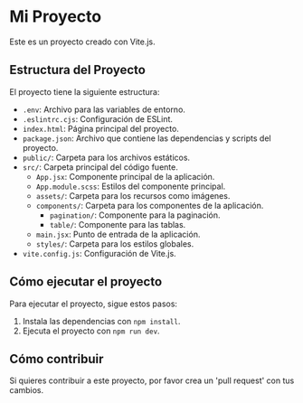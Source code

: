 # Mi Proyecto

Este es un proyecto creado con Vite.js.

## Estructura del Proyecto

El proyecto tiene la siguiente estructura:

- `.env`: Archivo para las variables de entorno.
- `.eslintrc.cjs`: Configuración de ESLint.
- `index.html`: Página principal del proyecto.
- `package.json`: Archivo que contiene las dependencias y scripts del proyecto.
- `public/`: Carpeta para los archivos estáticos.
- `src/`: Carpeta principal del código fuente.
  - `App.jsx`: Componente principal de la aplicación.
  - `App.module.scss`: Estilos del componente principal.
  - `assets/`: Carpeta para los recursos como imágenes.
  - `components/`: Carpeta para los componentes de la aplicación.
    - `pagination/`: Componente para la paginación.
    - `table/`: Componente para las tablas.
  - `main.jsx`: Punto de entrada de la aplicación.
  - `styles/`: Carpeta para los estilos globales.
- `vite.config.js`: Configuración de Vite.js.

## Cómo ejecutar el proyecto

Para ejecutar el proyecto, sigue estos pasos:

1. Instala las dependencias con `npm install`.
2. Ejecuta el proyecto con `npm run dev`.

## Cómo contribuir

Si quieres contribuir a este proyecto, por favor crea un 'pull request' con tus cambios.